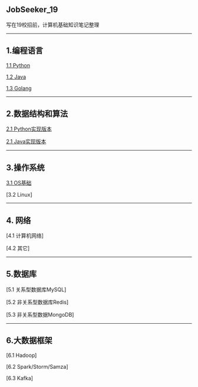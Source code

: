 ## JobSeeker_19
写在19校招前，计算机基础知识笔记整理

---
## 1.编程语言

 [1.1 Python](编程语言/Python.md)
 
 [1.2 Java](编程语言/java.md)
 
 [1.3 Golang](编程语言/Golang.md)

---
## 2.数据结构和算法

 [2.1 Python实现版本](数据结构和算法/Python实现版本.md)
 
 [2.1 Java实现版本](数据结构和算法/Java实现版本.md)
 
---
## 3.操作系统
 [3.1 OS基础](操作系统/OS基础.md)
 
 [3.2 Linux]
 
---
## 4. 网络
 [4.1 计算机网络]
 
 [4.2 其它]
 
---
## 5.数据库

 [5.1 关系型数据库MySQL]
 
 [5.2 非关系型数据库Redis]
 
 [5.3 非关系型数据MongoDB]
 
---
## 6.大数据框架

 [6.1 Hadoop]
 
 [6.2 Spark/Storm/Samza]
 
 [6.3 Kafka]
